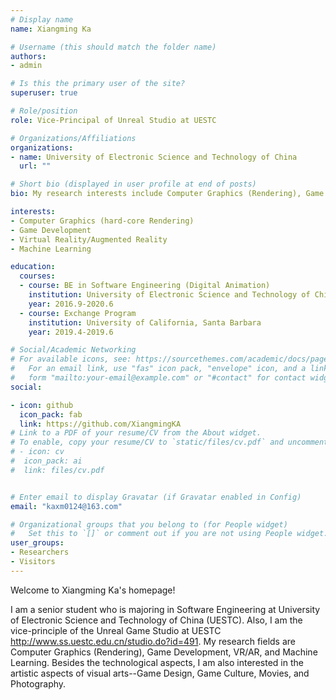 ```yaml
---
# Display name
name: Xiangming Ka

# Username (this should match the folder name)
authors:
- admin

# Is this the primary user of the site?
superuser: true

# Role/position
role: Vice-Principal of Unreal Studio at UESTC

# Organizations/Affiliations
organizations:
- name: University of Electronic Science and Technology of China
  url: ""

# Short bio (displayed in user profile at end of posts)
bio: My research interests include Computer Graphics (Rendering), Game Development, Computer Vision, and Machine Learning.

interests:
- Computer Graphics (hard-core Rendering)
- Game Development
- Virtual Reality/Augmented Reality
- Machine Learning

education:
  courses:
  - course: BE in Software Engineering (Digital Animation)
    institution: University of Electronic Science and Technology of China
    year: 2016.9-2020.6
  - course: Exchange Program
    institution: University of California, Santa Barbara
    year: 2019.4-2019.6

# Social/Academic Networking
# For available icons, see: https://sourcethemes.com/academic/docs/page-builder/#icons
#   For an email link, use "fas" icon pack, "envelope" icon, and a link in the
#   form "mailto:your-email@example.com" or "#contact" for contact widget.
social:

- icon: github
  icon_pack: fab
  link: https://github.com/XiangmingKA
# Link to a PDF of your resume/CV from the About widget.
# To enable, copy your resume/CV to `static/files/cv.pdf` and uncomment the lines below.
# - icon: cv
#  icon_pack: ai
#  link: files/cv.pdf


# Enter email to display Gravatar (if Gravatar enabled in Config)
email: "kaxm0124@163.com"

# Organizational groups that you belong to (for People widget)
#   Set this to `[]` or comment out if you are not using People widget.
user_groups:
- Researchers
- Visitors
---
```


Welcome to Xiangming Ka's homepage!

I am a senior student who is majoring in Software Engineering at University of Electronic Science and Technology of China (UESTC). Also, I am the vice-principle of the Unreal Game Studio at UESTC http://www.ss.uestc.edu.cn/studio.do?id=491. My research fields are Computer Graphics (Rendering), Game Development, VR/AR, and Machine Learning. Besides the technological aspects, I am also interested in the artistic aspects of visual arts--Game Design, Game Culture, Movies, and Photography.

